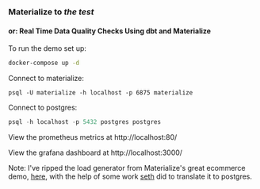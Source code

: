 ### Materialize to _the test_
#### or: Real Time Data Quality Checks Using dbt and Materialize

To run the demo set up:

```bash
docker-compose up -d
```

Connect to materialize: 
```
psql -U materialize -h localhost -p 6875 materialize
```

Connect to postgres:
```sql
psql -h localhost -p 5432 postgres postgres
```
View the prometheus metrics at http://localhost:80/

View the grafana dashboard at http://localhost:3000/

Note: I've ripped the load generator from Materialize's great ecommerce demo, [here](https://github.com/MaterializeInc/demos/tree/main/ecommerce), with the help of some work [seth](https://github.com/sjwiesman) did to translate it to postgres.